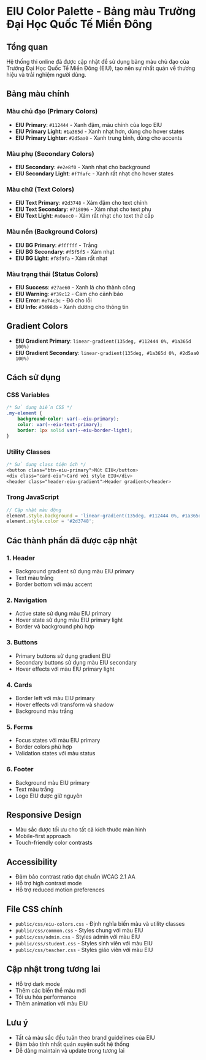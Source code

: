 # EIU Color Palette - Bảng màu Trường Đại Học Quốc Tế Miền Đông

## Tổng quan
Hệ thống thi online đã được cập nhật để sử dụng bảng màu chủ đạo của Trường Đại Học Quốc Tế Miền Đông (EIU), tạo nên sự nhất quán về thương hiệu và trải nghiệm người dùng.

## Bảng màu chính

### Màu chủ đạo (Primary Colors)
- **EIU Primary**: `#112444` - Xanh đậm, màu chính của logo EIU
- **EIU Primary Light**: `#1a365d` - Xanh nhạt hơn, dùng cho hover states
- **EIU Primary Lighter**: `#2d5aa0` - Xanh trung bình, dùng cho accents

### Màu phụ (Secondary Colors)
- **EIU Secondary**: `#e2e8f0` - Xanh nhạt cho background
- **EIU Secondary Light**: `#f7fafc` - Xanh rất nhạt cho hover states

### Màu chữ (Text Colors)
- **EIU Text Primary**: `#2d3748` - Xám đậm cho text chính
- **EIU Text Secondary**: `#718096` - Xám nhạt cho text phụ
- **EIU Text Light**: `#a0aec0` - Xám rất nhạt cho text thứ cấp

### Màu nền (Background Colors)
- **EIU BG Primary**: `#ffffff` - Trắng
- **EIU BG Secondary**: `#f5f5f5` - Xám nhạt
- **EIU BG Light**: `#f8f9fa` - Xám rất nhạt

### Màu trạng thái (Status Colors)
- **EIU Success**: `#27ae60` - Xanh lá cho thành công
- **EIU Warning**: `#f39c12` - Cam cho cảnh báo
- **EIU Error**: `#e74c3c` - Đỏ cho lỗi
- **EIU Info**: `#3498db` - Xanh dương cho thông tin

## Gradient Colors
- **EIU Gradient Primary**: `linear-gradient(135deg, #112444 0%, #1a365d 100%)`
- **EIU Gradient Secondary**: `linear-gradient(135deg, #1a365d 0%, #2d5aa0 100%)`

## Cách sử dụng

### CSS Variables
```css
/* Sử dụng biến CSS */
.my-element {
    background-color: var(--eiu-primary);
    color: var(--eiu-text-primary);
    border: 1px solid var(--eiu-border-light);
}
```

### Utility Classes
```css
/* Sử dụng class tiện ích */
<button class="btn-eiu-primary">Nút EIU</button>
<div class="card-eiu">Card với style EIU</div>
<header class="header-eiu-gradient">Header gradient</header>
```

### Trong JavaScript
```javascript
// Cập nhật màu động
element.style.background = 'linear-gradient(135deg, #112444 0%, #1a365d 100%)';
element.style.color = '#2d3748';
```

## Các thành phần đã được cập nhật

### 1. Header
- Background gradient sử dụng màu EIU primary
- Text màu trắng
- Border bottom với màu accent

### 2. Navigation
- Active state sử dụng màu EIU primary
- Hover state sử dụng màu EIU primary light
- Border và background phù hợp

### 3. Buttons
- Primary buttons sử dụng gradient EIU
- Secondary buttons sử dụng màu EIU secondary
- Hover effects với màu EIU primary light

### 4. Cards
- Border left với màu EIU primary
- Hover effects với transform và shadow
- Background màu trắng

### 5. Forms
- Focus states với màu EIU primary
- Border colors phù hợp
- Validation states với màu status

### 6. Footer
- Background màu EIU primary
- Text màu trắng
- Logo EIU được giữ nguyên

## Responsive Design
- Màu sắc được tối ưu cho tất cả kích thước màn hình
- Mobile-first approach
- Touch-friendly color contrasts

## Accessibility
- Đảm bảo contrast ratio đạt chuẩn WCAG 2.1 AA
- Hỗ trợ high contrast mode
- Hỗ trợ reduced motion preferences

## File CSS chính
- `public/css/eiu-colors.css` - Định nghĩa biến màu và utility classes
- `public/css/common.css` - Styles chung với màu EIU
- `public/css/admin.css` - Styles admin với màu EIU
- `public/css/student.css` - Styles sinh viên với màu EIU
- `public/css/teacher.css` - Styles giáo viên với màu EIU

## Cập nhật trong tương lai
- Hỗ trợ dark mode
- Thêm các biến thể màu mới
- Tối ưu hóa performance
- Thêm animation với màu EIU

## Lưu ý
- Tất cả màu sắc đều tuân theo brand guidelines của EIU
- Đảm bảo tính nhất quán xuyên suốt hệ thống
- Dễ dàng maintain và update trong tương lai 